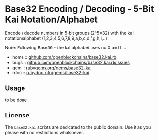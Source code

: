 # Base32 Encoding / Decoding - 5-Bit Kai Notation/Alphabet

Encode / decode numbers in 5-bit groups (2^5=32)
with the kai notation/alphabet (1,2,3,4,5,6,7,8,9,a,b,c,d,f,g,h,i,..)

Note: Following Base56 - the kai alphabet
uses no 0 and l ...


* home  :: [github.com/openblockchains/base32.kai.rb](https://github.com/openblockchains/base32.kai.rb)
* bugs  :: [github.com/openblockchains/base32.kai.rb/issues](https://github.com/openblockchains/base32.kai.rb/issues)
* gem   :: [rubygems.org/gems/base32-kai](https://rubygems.org/gems/base32-kai)
* rdoc  :: [rubydoc.info/gems/base32-kai](http://rubydoc.info/gems/base32-kai)




## Usage

to be done





## License

The `base32.kai` scripts are dedicated to the public domain.
Use it as you please with no restrictions whatsoever.
